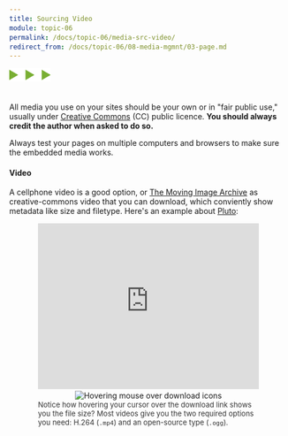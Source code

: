 ```yaml
---
title: Sourcing Video
module: topic-06
permalink: /docs/topic-06/media-src-video/
redirect_from: /docs/topic-06/08-media-mgmnt/03-page.md
---
```


<img src="./../../../img/arrow-divider.svg" style="width: 75px; border: none; margin: 0px 0 20px 0" />

All media you use on your sites should be your own or in "fair public use," usually under [Creative Commons](https://creativecommons.org/) (CC) public licence. **You should always credit the author when asked to do so.**

Always test your pages on multiple computers and browsers to make sure the embedded media works.

#### Video

 A cellphone video is a good option, or [The Moving Image Archive](https://archive.org/details/movies) as creative-commons video that you can download, which conviently show metadata like size and filetype. Here's an example about [Pluto](https://archive.org/details/Pluto_Flyby):

<center><div style="width: 400px;">
<iframe src="https://player.vimeo.com/video/237977600?autoplay=0&loop=1&color=1CCDCA&title=0&byline=0&portrait=0" width="400" height="300" frameborder="0" webkitallowfullscreen mozallowfullscreen allowfullscreen></iframe>
<img src="../imgs/archive-download-hover.png" alt="Hovering mouse over download icons" title="Downloading with Archive.org" width="400" height="auto" style="border: none;" />
<p style="font-size: small; color: #333; text-align: left; margin: 0">Notice how hovering your cursor over the download link shows you the file size? Most videos give you the two required options you need: H.264 (<code>.mp4</code>) and an open-source type (<code>.ogg</code>).</p>
